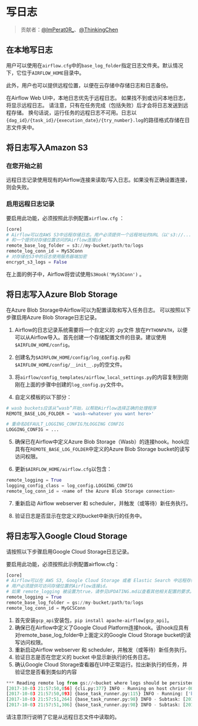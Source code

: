 # 写日志

> 贡献者：[@ImPerat0R\_](https://github.com/tssujt)、[@ThinkingChen](https://github.com/cdmikechen)

## 在本地写日志

用户可以使用在`airflow.cfg`中的`base_log_folder`指定日志文件夹。默认情况下，它位于`AIRFLOW_HOME`目录中。

此外，用户也可以提供远程位置，以便在云存储中存储日志和日志备份。

在Airflow Web UI中，本地日志优先于远程日志。 如果找不到或访问本地日志，将显示远程日志。 请注意，只有在任务完成（包括失败）后才会将日志发送到远程存储。 换句话说，运行任务的远程日志不可用。日志以`{dag_id}/{task_id}/{execution_date}/{try_number}.log`的路径格式存储在日志文件夹中。

## 将日志写入Amazon S3

### 在您开始之前

远程日志记录使用现有的Airflow连接来读取/写入日志。如果没有正确设置连接，则会失败。

### 启用远程日志记录

要启用此功能，必须按照此示例配置`airflow.cfg` ：

```py
[core]
# Airflow可以在AWS S3中远程存储日志。用户必须提供一个远程地址的URL（以's3://...'开始）
# 和一个提供对存储位置访问的Airflow连接id
remote_base_log_folder = s3://my-bucket/path/to/logs
remote_log_conn_id = MyS3Conn
# 对存储在S3中的日志使用服务器端加密
encrypt_s3_logs = False
```

在上面的例子中，Airflow将尝试使用`S3Hook('MyS3Conn')` 。

## 将日志写入Azure Blob Storage

在Azure Blob Storage中Airflow可以为配置读取和写入任务日志。 可以按照以下步骤启用Azure Blob Storage日志记录。

1. Airflow的日志记录系统需要将一个自定义的 .py文件 放在`PYTHONPATH`，以便可以从Airflow导入。首先创建一个存储配置文件的目录。建议使用`$AIRFLOW_HOME/config`。

2. 创建名为`$AIRFLOW_HOME/config/log_config.py`和`$AIRFLOW_HOME/config/__init__.py`的空文件。

3. 将`airflow/config_templates/airflow_local_settings.py`的内容复制到刚刚在上面的步骤中创建的`log_config.py`文件中。

4. 自定义模板的以下部分：

```py
# wasb buckets应该从“wasb”开始，以帮助Airflow选择正确的处理程序
REMOTE_BASE_LOG_FOLDER = 'wasb-<whatever you want here>'

# 重命名DEFAULT_LOGGING_CONFIG为LOGGING CONFIG
LOGGING_CONFIG = ...
```

5. 确保已在Airflow中定义Azure Blob Storage（Wasb）的连接hook。hook应具有在`REMOTE_BASE_LOG_FOLDER`中定义的Azure Blob Storage bucket的读写访问权限。

6. 更新`$AIRFLOW_HOME/airflow.cfg`以包含：

```py
remote_logging = True
logging_config_class = log_config.LOGGING_CONFIG
remote_log_conn_id = <name of the Azure Blob Storage connection>
```

7. 重新启动 Airflow webserver 和 scheduler，并触发（或等待）新任务执行。

8. 验证日志是否显示在您定义的bucket中新执行的任务中。

## 将日志写入Google Cloud Storage

请按照以下步骤启用Google Cloud Storage日志记录。

要启用此功能，必须按照此示例配置airflow.cfg：

```py
[core]
# Airflow可以在 AWS S3, Google Cloud Storage 或者 Elastic Search 中远程存储日志.
# 用户必须提供可访问存储位置的Airflow连接id。
# 如果 remote_logging 被设置为true，请参见UPDATING.md以查看其他相关配置的要求。
remote_logging = True
remote_base_log_folder = gs://my-bucket/path/to/logs
remote_log_conn_id = MyGCSConn
```

1. 首先安装`gcp_api`安装包，`pip install apache-airflow[gcp_api]`。
2. 确保已在Airflow中定义了Google Cloud Platform连接hook。该hook应具有对remote_base_log_folder中上面定义的Google Cloud Storage bucket的读写访问权限。
3. 重新启动Airflow webserver 和 scheduler，并触发（或等待）新任务执行。
4. 验证日志是否在您定义的 bucket 中显示新执行的任务日志。
5. 确认Google Cloud Storage查看器在U​​I中正常运行。拉出新执行的任务，并验证您是否看到类似的内容

```py
*** Reading remote log from gs://<bucket where logs should be persisted>/example_bash_operator/run_this_last/2017-10-03T00:00:00/16.log.
[2017-10-03 21:57:50,056] {cli.py:377} INFO - Running on host chrisr-00532
[2017-10-03 21:57:50,093] {base_task_runner.py:115} INFO - Running: ['bash', '-c', u'airflow run example_bash_operator run_this_last 2017-10-03T00:00:00 --job_id 47 --raw -sd DAGS_FOLDER/example_dags/example_bash_operator.py']
[2017-10-03 21:57:51,264] {base_task_runner.py:98} INFO - Subtask: [2017-10-03 21:57:51,263] {__init__.py:45} INFO - Using executor SequentialExecutor
[2017-10-03 21:57:51,306] {base_task_runner.py:98} INFO - Subtask: [2017-10-03 21:57:51,306] {models.py:186} INFO - Filling up the DagBag from /airflow/dags/example_dags/example_bash_operator.py
```

请注意顶行说明了它是从远程日志文件中读取的。
